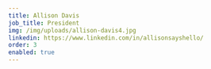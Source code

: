 ```yaml
---
title: Allison Davis
job_title: President
img: /img/uploads/allison-davis4.jpg
linkedin: https://www.linkedin.com/in/allisonsayshello/
order: 3
enabled: true
---
```

